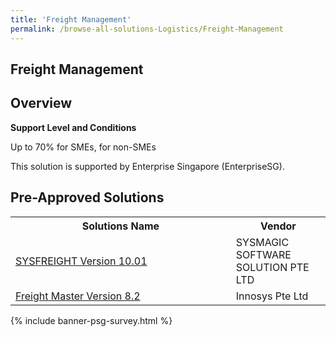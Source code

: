 ```yaml
---
title: 'Freight Management'
permalink: /browse-all-solutions-Logistics/Freight-Management
---
```


## Freight Management
## Overview

**Support Level and Conditions**

Up to 70% for SMEs,  for non-SMEs

This solution is supported by Enterprise Singapore (EnterpriseSG).

## Pre-Approved Solutions

<table>
<tr>
<th style='width: auto;'><b>Solutions Name</b></th>
<th style='width: 30%;'><b>Vendor</b></th>
</tr>
<tr>
<td><a href='/productivity-solutions-grant/solutionrepo/solution3734' target='_blank'>SYSFREIGHT Version 10.01</a><br></td>
<td>SYSMAGIC SOFTWARE SOLUTION PTE LTD</td>
</tr>
<tr>
<td><a href='/productivity-solutions-grant/solutionrepo/solution3879' target='_blank'>Freight Master Version 8.2</a><br></td>
<td>Innosys Pte Ltd</td>
</tr>
</table>

{% include banner-psg-survey.html %}
